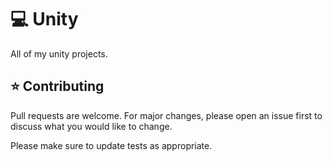 # 💻 Unity

All of my unity projects.

## ⭐ Contributing

Pull requests are welcome. For major changes, please open an issue first
to discuss what you would like to change.

Please make sure to update tests as appropriate.
